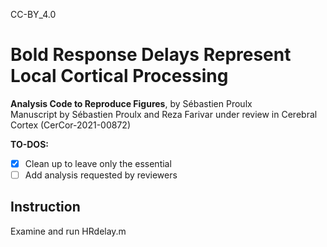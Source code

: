 CC-BY_4.0  
# Bold Response Delays Represent Local Cortical Processing
__Analysis Code to Reproduce Figures__, by Sébastien Proulx  
Manuscript by Sébastien Proulx and Reza Farivar under review in Cerebral Cortex (CerCor-2021-00872)


__TO-DOS:__
- [x] Clean up to leave only the essential
- [ ] Add analysis requested by reviewers

## Instruction
Examine and run HRdelay.m
